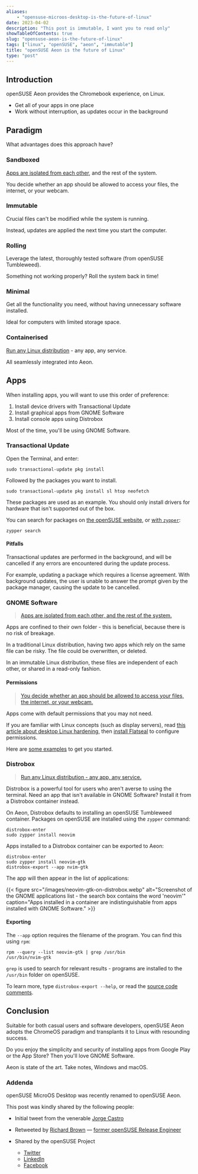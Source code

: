 ```yaml
---
aliases:
    - "opensuse-microos-desktop-is-the-future-of-linux"
date: 2023-04-02
description: "This post is immutable, I want you to read only"
showTableOfContents: true
slug: "opensuse-aeon-is-the-future-of-linux"
tags: ["linux", "openSUSE", "aeon", "immutable"]
title: "openSUSE Aeon is the future of Linux"
type: "post"
---
```


## Introduction

openSUSE Aeon provides the Chromebook experience, on Linux.

- Get all of your apps in one place
- Work without interruption, as updates occur in the background

## Paradigm

What advantages does this approach have?

### Sandboxed

[Apps are isolated from each other](https://docs.flatpak.org/en/latest/basic-concepts.html#sandboxes), and the rest of the system.

You decide whether an app should be allowed to access your files, the internet, or your webcam.

### Immutable

Crucial files can't be modified while the system is running.

Instead, updates are applied the next time you start the computer.

### Rolling

Leverage the latest, thoroughly tested software (from openSUSE Tumbleweed).

Something not working properly? Roll the system back in time!

### Minimal

Get all the functionality you need, without having unnecessary software installed.

Ideal for computers with limited storage space.

### Containerised

[Run any Linux distribution](https://github.com/89luca89/distrobox) - any app, any service.

All seamlessly integrated into Aeon.

## Apps

When installing apps, you will want to use this order of preference:

1. Install device drivers with Transactional Update
2. Install graphical apps from GNOME Software
3. Install console apps using Distrobox

Most of the time, you'll be using GNOME Software.

### Transactional Update

Open the Terminal, and enter:

```
sudo transactional-update pkg install
```

Followed by the packages you want to install.

```
sudo transactional-update pkg install sl htop neofetch
```

These packages are used as an example. You should only install drivers for hardware that isn't supported out of the box.

You can search for packages on [the openSUSE website](https://software.opensuse.org/find), or [with `zypper`](https://en.opensuse.org/SDB:Zypper_usage#Searching_packages):

```
zypper search
```

#### Pitfalls

Transactional updates are performed in the background, and will be cancelled if any errors are encountered during the update process.

For example, updating a package which requires a license agreement. With background updates, the user is unable to answer the prompt given by the package manager, causing the update to be cancelled.

### GNOME Software

> [Apps are isolated from each other, and the rest of the system.](#sandboxed)

Apps are confined to their own folder - this is beneficial, because there is no risk of breakage.

In a traditional Linux distribution, having two apps which rely on the same file can be risky. The file could be overwritten, or deleted.

In an immutable Linux distribution, these files are independent of each other, or shared in a read-only fashion.

#### Permissions

> [You decide whether an app should be allowed to access your files, the internet, or your webcam.](#sandboxed)

Apps come with default permissions that you may not need.

If you are familiar with Linux concepts (such as display servers), read [this article about desktop Linux hardening](https://privsec.dev/posts/linux/desktop-linux-hardening/#flatpak), then [install Flatseal](https://flathub.org/apps/details/com.github.tchx84.Flatseal) to configure permissions.

Here are [some examples](https://codeberg.org/jamesericdavidson/flatpak-overrides) to get you started.

### Distrobox

> [Run any Linux distribution - any app, any service.](#containerised)

Distrobox is a powerful tool for users who aren't averse to using the terminal. Need an app that isn't available in GNOME Software? Install it from a Distrobox container instead.

On Aeon, Distrobox defaults to installing an openSUSE Tumbleweed container. Packages on openSUSE are installed using the `zypper` command:

```
distrobox-enter
sudo zypper install neovim
```

Apps installed to a Distrobox container can be exported to Aeon:

```
distrobox-enter
sudo zypper install neovim-gtk
distrobox-export --app nvim-gtk
```

The app will then appear in the list of applications:

{{< figure src="/images/neovim-gtk-on-distrobox.webp" alt="Screenshot of the GNOME applications list - the search box contains the word 'neovim'" caption="Apps installed in a container are indistinguishable from apps installed with GNOME Software." >}}

#### Exporting

The `--app` option requires the filename of the program. You can find this using `rpm`:

```
rpm --query --list neovim-gtk | grep /usr/bin
/usr/bin/nvim-gtk
```

`grep` is used to search for relevant results - programs are installed to the `/usr/bin` folder on openSUSE.

To learn more, type `distrobox-export --help`, or read the [source code comments](https://github.com/89luca89/distrobox/blob/main/distrobox-export).

## Conclusion

Suitable for both casual users and software developers, openSUSE Aeon adopts the ChromeOS paradigm and transplants it to Linux with resounding success.

Do you enjoy the simplicity and security of installing apps from Google Play or the App Store? Then you'll love GNOME Software.

Aeon is state of the art. Take notes, Windows and macOS.

### Addenda

openSUSE MicroOS Desktop was recently renamed to openSUSE Aeon.

This post was kindly shared by the following people:

- Initial tweet from the venerable [Jorge Castro](https://twitter.com/castrojo/status/1650569356944760836)

- Retweeted by [Richard Brown](https://twitter.com/sysrich/status/1650591713419833344) — [former openSUSE Release Engineer](https://lists.opensuse.org/archives/list/factory@lists.opensuse.org/thread/Y2UOB7TYMGL7TUTOWVELRN4VBRAVXPZI/)

- Shared by the openSUSE Project
    - [Twitter](https://twitter.com/openSUSE/status/1650724872941719558)
    - [LinkedIn](https://www.linkedin.com/feed/update/urn:li:activity:7056491482190344192/)
    - [Facebook](https://www.facebook.com/en.openSUSE/posts/pfbid02k33pcC7pw8AZ4pttYrK6wUzgGMMr5fpfxU11tx5v4aoQvUy5MdhGKTdA8Latvs8Nl)
